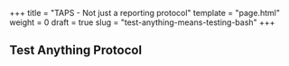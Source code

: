+++
title = "TAPS - Not just a reporting protocol"
template = "page.html"
weight = 0
draft = true
slug = "test-anything-means-testing-bash"
+++

## Test Anything Protocol


